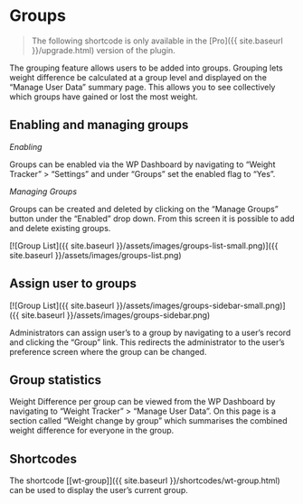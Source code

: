 # Groups

> The following shortcode is only available in the [Pro]({{ site.baseurl }}/upgrade.html) version of the plugin.

The grouping feature allows users to be added into groups. Grouping lets weight difference be calculated at a group level and displayed on the “Manage User Data” summary page. This allows you to see collectively which groups have gained or lost the most weight.

## Enabling and managing groups

_Enabling_

Groups can be enabled via the WP Dashboard by navigating to “Weight Tracker” > “Settings” and under “Groups” set the enabled flag to “Yes”.

_Managing Groups_

Groups can be created and deleted by clicking on the “Manage Groups” button under the “Enabled” drop down. From this screen it is possible to add and delete existing groups.

[![Group List]({{ site.baseurl }}/assets/images/groups-list-small.png)]({{ site.baseurl }}/assets/images/groups-list.png)

## Assign user to groups

[![Group List]({{ site.baseurl }}/assets/images/groups-sidebar-small.png)]({{ site.baseurl }}/assets/images/groups-sidebar.png)

Administrators can assign user’s to a group by navigating to a user’s record and clicking the “Group” link. This redirects the administrator to the user’s preference screen where the group can be changed.

## Group statistics

Weight Difference per group can be viewed from the WP Dashboard by navigating to “Weight Tracker” > “Manage User Data”. On this page is a section called “Weight change by group” which summarises the combined weight difference for everyone in the group.

## Shortcodes

The shortcode  [[wt-group]]({{ site.baseurl }}/shortcodes/wt-group.html)  can be used to display the user’s current group.